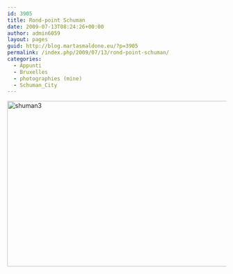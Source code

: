 ```yaml
---
id: 3905
title: Rond-point Schuman
date: 2009-07-13T08:24:26+00:00
author: admin6059
layout: pages
guid: http://blog.martasmaldone.eu/?p=3905
permalink: /index.php/2009/07/13/rond-point-schuman/
categories:
  - Appunti
  - Bruxelles
  - photographies (mine)
  - Schuman_City
---
```

<img class="aligncenter wp-image-3906" src="http://blog.martasmaldone.eu/wp-content/uploads/2016/10/shuman3.jpg" alt="shuman3" width="580" height="380" srcset="http://blog.martasmaldone.eu/wp-content/uploads/2016/10/shuman3.jpg 861w, http://blog.martasmaldone.eu/wp-content/uploads/2016/10/shuman3-300x197.jpg 300w, http://blog.martasmaldone.eu/wp-content/uploads/2016/10/shuman3-768x503.jpg 768w" sizes="(max-width: 580px) 100vw, 580px" />